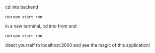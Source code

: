 cd into backend

run `npm start run`

in a new terminal, cd into front end

run `npm start run`

direct yourself to localhost:3000 and see the magic of this application!
